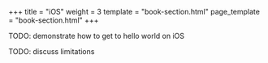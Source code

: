 +++
title = "iOS"
weight = 3
template = "book-section.html"
page_template = "book-section.html"
+++

TODO: demonstrate how to get to hello world on iOS

TODO: discuss limitations
